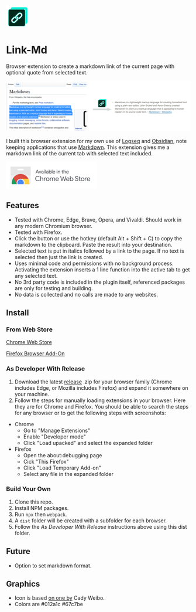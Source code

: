 <img src="src/icons/icon-128.png" width="64"/> 

# Link-Md
Browser extension to create a markdown link of the current page with optional quote from selected text.

<img src="resources/banner1.png" width="900"/>

I built this browser extension for my own use of [Logseq](https://logseq.com/) and [Obsidian](https://obsidian.md/), note keeping applications that use [Markdown](https://daringfireball.net/projects/markdown/). This extension gives me a markdown link of the current tab with selected text included.

<a href="https://chrome.google.com/webstore/detail/link-md/nfjkoojhgklbbnlonpdplbdjkgoemgod" title="Chrome Extension"><img src="resources/chrome-store.png" width="248"/></a>

## Features
- Tested with Chrome, Edge, Brave, Opera, and Vivaldi. Should work in any modern Chromium browser.
- Tested with Firefox.
- Click the button or use the hotkey (default Alt + Shift + C) to copy the markdown to the clipboard. Paste the result into your destination.
- Selected text is put in italics followed by a link to the page. If no text is selected then just the link is created.
- Uses minimal code and permissions with no background process. Activating the extension inserts a 1 line function into the active tab to get any selected text.
- No 3rd party code is included in the plugin itself, referenced packages are only for testing and building.
- No data is collected and no calls are made to any websites.

## Install

### From Web Store
<a href="https://chrome.google.com/webstore/detail/link-md/nfjkoojhgklbbnlonpdplbdjkgoemgod">Chrome Web Store</a>

<a href="https://addons.mozilla.org/en-US/firefox/addon/link-md/">Firefox Browser Add-On</a>

### As Developer With Release
1. Download the latest [release](https://github.com/jadeohl/linkmd/releases) .zip for your browser family (Chrome includes Edge, or Mozilla includes Firefox) and expand it somewhere on your machine.
2. Follow the steps for manually loading extensions in your browser. Here they are for Chrome and Firefox. You should be able to search the steps for any browser or to get the following steps with screenshots: 
  - Chrome
     -  Go to "Manage Extensions"
     -  Enable "Developer mode"
     -  Click "Load upacked" and select the expanded folder
  - Firefox
     -   Open the about:debugging page
     -   Cick "This Firefox"
     -   Click "Load Temporary Add-on"
     -   Select any file in the expanded folder

### Build Your Own
1. Clone this repo.
2. Install NPM packages.
3. Run ```npx``` then ```webpack```.
4. A ```dist``` folder will be created with a subfolder for each browser.
5. Follow the _As Developer With Release_ instructions above using this dist folder.

## Future
- Option to set markdown format.

## Graphics
- Icon is based [on one by](https://www.veryicon.com/icons/miscellaneous/unionpay-digital-marketing/copy-link-face.html) Cady Weibo.
- Colors are #012a1c #67c7be
